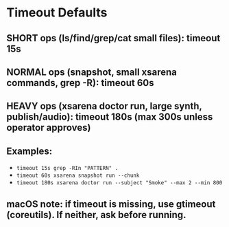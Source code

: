 # Timeout Defaults

## SHORT ops (ls/find/grep/cat small files): timeout 15s <cmd>

## NORMAL ops (snapshot, small xsarena commands, grep -R): timeout 60s <cmd>

## HEAVY ops (xsarena doctor run, large synth, publish/audio): timeout 180s <cmd> (max 300s unless operator approves)

## Examples:
- `timeout 15s grep -RIn "PATTERN" .`
- `timeout 60s xsarena snapshot run --chunk`
- `timeout 180s xsarena doctor run --subject "Smoke" --max 2 --min 800`

## macOS note: if timeout is missing, use gtimeout (coreutils). If neither, ask before running.
